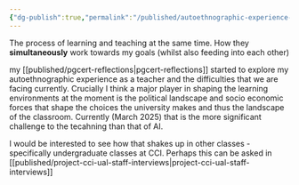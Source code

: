 ```yaml
---
{"dg-publish":true,"permalink":"/published/autoethnographic-experience-as-lecturer-and-student/"}
---
```


The process of learning and teaching at the same time. How they **simultaneously** work towards my goals (whilst also feeding into each other)

my [[published/pgcert-reflections\|pgcert-reflections]] started to explore my autoethnographic experience as a teacher and the difficulties that we are facing currently. Crucially I think a major player in shaping the learning environments at the moment is the political landscape and socio economic forces that shape the choices the university makes and thus the landscape of the classroom. Currently (March 2025) that is the more significant challenge to the tecahning than that of AI.

I would be interested to see how that shakes up in other classes - specifically undergraduate classes at CCI. Perhaps this can be asked in [[published/project-cci-ual-staff-interviews\|project-cci-ual-staff-interviews]] 